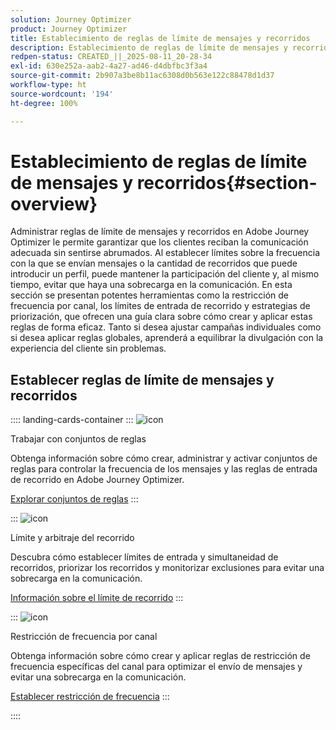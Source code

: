 ```yaml
---
solution: Journey Optimizer
product: Journey Optimizer
title: Establecimiento de reglas de límite de mensajes y recorridos
description: Establecimiento de reglas de límite de mensajes y recorridos
redpen-status: CREATED_||_2025-08-11_20-28-34
exl-id: 630e252a-aab2-4a27-ad46-d4dbfbc3f3a4
source-git-commit: 2b907a3be8b11ac6308d0b563e122c88478d1d37
workflow-type: ht
source-wordcount: '194'
ht-degree: 100%

---
```


# Establecimiento de reglas de límite de mensajes y recorridos{#section-overview}

Administrar reglas de límite de mensajes y recorridos en Adobe Journey Optimizer le permite garantizar que los clientes reciban la comunicación adecuada sin sentirse abrumados. Al establecer límites sobre la frecuencia con la que se envían mensajes o la cantidad de recorridos que puede introducir un perfil, puede mantener la participación del cliente y, al mismo tiempo, evitar que haya una sobrecarga en la comunicación. En esta sección se presentan potentes herramientas como la restricción de frecuencia por canal, los límites de entrada de recorrido y estrategias de priorización, que ofrecen una guía clara sobre cómo crear y aplicar estas reglas de forma eficaz. Tanto si desea ajustar campañas individuales como si desea aplicar reglas globales, aprenderá a equilibrar la divulgación con la experiencia del cliente sin problemas.

## Establecer reglas de límite de mensajes y recorridos

:::: landing-cards-container
:::
![icon](https://cdn.experienceleague.adobe.com/icons/gear.svg?lang=es)

Trabajar con conjuntos de reglas

Obtenga información sobre cómo crear, administrar y activar conjuntos de reglas para controlar la frecuencia de los mensajes y las reglas de entrada de recorrido en Adobe Journey Optimizer.

[Explorar conjuntos de reglas](../using/conflict-prioritization/rule-sets.md)
:::

:::
![icon](https://cdn.experienceleague.adobe.com/icons/list-check.svg?lang=es)

Límite y arbitraje del recorrido

Descubra cómo establecer límites de entrada y simultaneidad de recorridos, priorizar los recorridos y monitorizar exclusiones para evitar una sobrecarga en la comunicación.

[Información sobre el límite de recorrido](../using/conflict-prioritization/journey-capping.md)
:::

:::
![icon](https://cdn.experienceleague.adobe.com/icons/circle-play.svg?lang=es)

Restricción de frecuencia por canal

Obtenga información sobre cómo crear y aplicar reglas de restricción de frecuencia específicas del canal para optimizar el envío de mensajes y evitar una sobrecarga en la comunicación.

[Establecer restricción de frecuencia](../using/conflict-prioritization/channel-capping.md)
:::

::::
